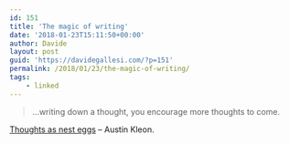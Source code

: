 ```yaml
---
id: 151
title: 'The magic of writing'
date: '2018-01-23T15:11:50+00:00'
author: Davide
layout: post
guid: 'https://davidegallesi.com/?p=151'
permalink: /2018/01/23/the-magic-of-writing/
tags:
    - linked
---
```


> …writing down a thought, you encourage more thoughts to come.

[Thoughts as nest eggs](http://austinkleon.com/2018/01/22/thoughts-as-nest-eggs/) – Austin Kleon.